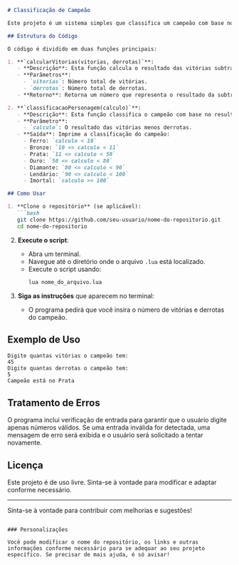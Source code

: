 ```markdown
# Classificação de Campeão

Este projeto é um sistema simples que classifica um campeão com base no número de vitórias e derrotas. O programa calcula a diferença entre vitórias e derrotas e atribui uma classificação ao campeão.

## Estrutura do Código

O código é dividido em duas funções principais:

1. **`calcularVitorias(vitorias, derrotas)`**:
   - **Descrição**: Esta função calcula o resultado das vitórias subtraindo as derrotas.
   - **Parâmetros**:
     - `vitorias`: Número total de vitórias.
     - `derrotas`: Número total de derrotas.
   - **Retorno**: Retorna um número que representa o resultado da subtração.

2. **`classificacaoPersonagem(calculo)`**:
   - **Descrição**: Esta função classifica o campeão com base no resultado calculado.
   - **Parâmetro**:
     - `calculo`: O resultado das vitórias menos derrotas.
   - **Saída**: Imprime a classificação do campeão:
     - Ferro: `calculo < 10`
     - Bronze: `10 <= calculo < 11`
     - Prata: `11 <= calculo < 50`
     - Ouro: `50 <= calculo < 80`
     - Diamante: `80 <= calculo < 90`
     - Lendário: `90 <= calculo < 100`
     - Imortal: `calculo >= 100`

## Como Usar

1. **Clone o repositório** (se aplicável):
   ```bash
   git clone https://github.com/seu-usuario/nome-do-repositorio.git
   cd nome-do-repositorio
   ```

2. **Execute o script**:
   - Abra um terminal.
   - Navegue até o diretório onde o arquivo `.lua` está localizado.
   - Execute o script usando:
     ```bash
     lua nome_do_arquivo.lua
     ```

3. **Siga as instruções** que aparecem no terminal:
   - O programa pedirá que você insira o número de vitórias e derrotas do campeão.

## Exemplo de Uso

```plaintext
Digite quantas vitórias o campeão tem:
45
Digite quantas derrotas o campeão tem:
5
Campeão está no Prata
```

## Tratamento de Erros

O programa inclui verificação de entrada para garantir que o usuário digite apenas números válidos. Se uma entrada inválida for detectada, uma mensagem de erro será exibida e o usuário será solicitado a tentar novamente.

## Licença

Este projeto é de uso livre. Sinta-se à vontade para modificar e adaptar conforme necessário.

---

Sinta-se à vontade para contribuir com melhorias e sugestões!
```

### Personalizações

Você pode modificar o nome do repositório, os links e outras informações conforme necessário para se adequar ao seu projeto específico. Se precisar de mais ajuda, é só avisar!
